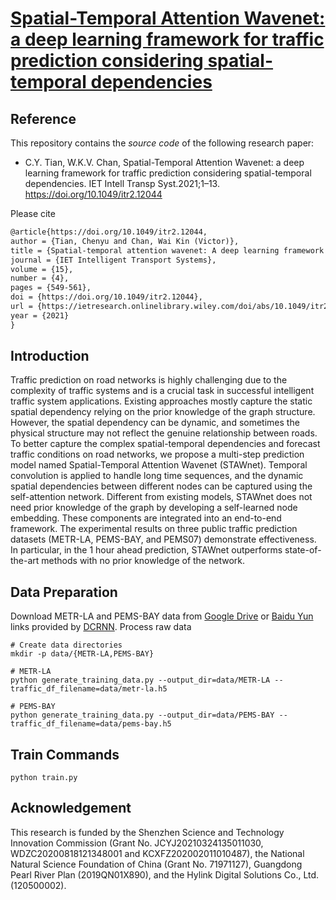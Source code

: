 # [Spatial-Temporal Attention Wavenet: a deep learning framework for traffic prediction considering spatial-temporal dependencies](https://ietresearch.onlinelibrary.wiley.com/doi/10.1049/itr2.12044)

## Reference

This repository contains the *source code* of the following research paper:

- C.Y. Tian, W.K.V. Chan, Spatial-Temporal Attention Wavenet: a deep learning framework for traffic prediction considering spatial-temporal dependencies. IET Intell Transp Syst.2021;1–13. https://doi.org/10.1049/itr2.12044

Please cite

```latex
@article{https://doi.org/10.1049/itr2.12044,
author = {Tian, Chenyu and Chan, Wai Kin (Victor)},
title = {Spatial-temporal attention wavenet: A deep learning framework for traffic prediction considering spatial-temporal dependencies},
journal = {IET Intelligent Transport Systems},
volume = {15},
number = {4},
pages = {549-561},
doi = {https://doi.org/10.1049/itr2.12044},
url = {https://ietresearch.onlinelibrary.wiley.com/doi/abs/10.1049/itr2.12044},
year = {2021}
}
```

## Introduction

Traffic prediction on road networks is highly challenging due to the complexity of traffic systems and is a crucial task in successful intelligent traffic system applications. Existing approaches mostly capture the static spatial dependency relying on the prior knowledge of the graph structure. However, the spatial dependency can be dynamic, and sometimes the physical structure may not reflect the genuine relationship between roads. To better capture the complex spatial-temporal dependencies and forecast traffic conditions on road networks, we propose a multi-step prediction model named Spatial-Temporal Attention Wavenet (STAWnet). Temporal convolution is applied to handle long time sequences, and the dynamic spatial dependencies between different nodes can be captured using the self-attention network. Different from existing models, STAWnet does not need prior knowledge of the graph by developing a self-learned node embedding. These components are integrated into an end-to-end framework. The experimental results on three public traffic prediction datasets (METR-LA, PEMS-BAY, and PEMS07) demonstrate effectiveness. In particular, in the 1 hour ahead prediction, STAWnet outperforms state-of-the-art methods with no prior knowledge of the network.

## Data Preparation

Download METR-LA and PEMS-BAY data from [Google Drive](https://drive.google.com/open?id=10FOTa6HXPqX8Pf5WRoRwcFnW9BrNZEIX) or [Baidu Yun](https://pan.baidu.com/s/14Yy9isAIZYdU__OYEQGa_g) links provided by [DCRNN](https://github.com/liyaguang/DCRNN). Process raw data

```
# Create data directories
mkdir -p data/{METR-LA,PEMS-BAY}

# METR-LA
python generate_training_data.py --output_dir=data/METR-LA --traffic_df_filename=data/metr-la.h5

# PEMS-BAY
python generate_training_data.py --output_dir=data/PEMS-BAY --traffic_df_filename=data/pems-bay.h5
```

## Train Commands

```
python train.py
```

## Acknowledgement
This research is funded by the Shenzhen Science and Technology Innovation Commission (Grant No. JCYJ20210324135011030, WDZC20200818121348001 and KCXFZ202002011010487), the National Natural Science Foundation of China (Grant No. 71971127), Guangdong Pearl River Plan (2019QN01X890), and the Hylink Digital Solutions Co., Ltd. (120500002).

